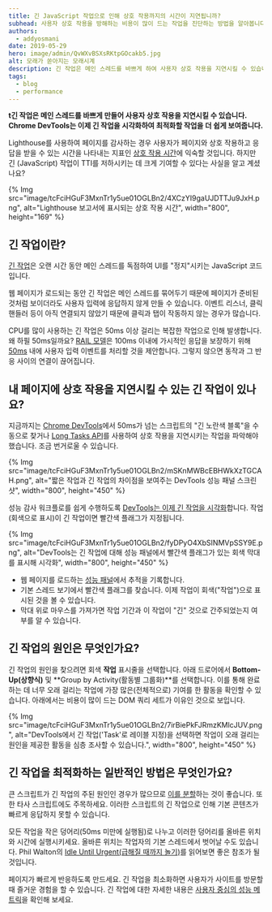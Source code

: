 ```yaml
---
title: 긴 JavaScript 작업으로 인해 상호 작용까지의 시간이 지연됩니까?
subhead: 사용자 상호 작용을 방해하는 비용이 많이 드는 작업을 진단하는 방법을 알아봅니다.
authors:
  - addyosmani
date: 2019-05-29
hero: image/admin/QvWXvBSXsRKtpGOcakb5.jpg
alt: 모래가 쏟아지는 모래시계
description: 긴 작업은 메인 스레드를 바쁘게 하여 사용자 상호 작용을 지연시킬 수 있습니다. Chrome DevTools가 이제 긴 작업을 시각화하여 최적화할 작업을 더 쉽게 보여줍니다.
tags:
  - blog
  - performance
---
```


**t긴 작업은 메인 스레드를 바쁘게 만들어 사용자 상호 작용을 지연시킬 수 있습니다. Chrome DevTools는 이제 긴 작업을 시각화하여 최적화할 작업을 더 쉽게 보여줍니다.**

Lighthouse를 사용하여 페이지를 감사하는 경우 사용자가 페이지와 상호 작용하고 응답을 받을 수 있는 시간을 나타내는 지표인 [상호 작용 시간](/tti/)에 익숙할 것입니다. 하지만 긴 (JavaScript) 작업이 TTI를 저하시키는 데 크게 기여할 수 있다는 사실을 알고 계셨나요?

{% Img src="image/tcFciHGuF3MxnTr1y5ue01OGLBn2/4XCzYI9gaUJDTTJu9JxH.png", alt="Lighthouse 보고서에 표시되는 상호 작용 시간", width="800", height="169" %}

## 긴 작업이란?

[긴 작업](https://developer.mozilla.org/docs/Web/API/Long_Tasks_API)은 오랜 시간 동안 메인 스레드를 독점하여 UI를 "정지"시키는 JavaScript 코드입니다.

웹 페이지가 로드되는 동안 긴 작업은 메인 스레드를 묶어두기 때문에 페이지가 준비된 것처럼 보이더라도 사용자 입력에 응답하지 않게 만들 수 있습니다. 이벤트 리스너, 클릭 핸들러 등이 아직 연결되지 않았기 때문에 클릭과 탭이 작동하지 않는 경우가 많습니다.

CPU를 많이 사용하는 긴 작업은 50ms 이상 걸리는 복잡한 작업으로 인해 발생합니다. 왜 하필 50ms일까요? [RAIL 모델](/rail/)은 100ms 이내에 가시적인 응답을 보장하기 위해 [50ms](/rail/#response-process-events-in-under-50ms) 내에 사용자 입력 이벤트를 처리할 것을 제안합니다. 그렇지 않으면 동작과 그 반응 사이의 연결이 끊어집니다.

## 내 페이지에 상호 작용을 지연시킬 수 있는 긴 작업이 있나요?

지금까지는 [Chrome DevTools](https://developer.chrome.com/docs/devtools/)에서 50ms가 넘는 스크립트의 "긴 노란색 블록"을 수동으로 찾거나 [Long Tasks API](https://calendar.perfplanet.com/2017/tracking-cpu-with-long-tasks-api/)를 사용하여 상호 작용을 지연시키는 작업을 파악해야 했습니다. 조금 번거로울 수 있습니다.

{% Img src="image/tcFciHGuF3MxnTr1y5ue01OGLBn2/mSKnMWBcEBHWkXzTGCAH.png", alt="짧은 작업과 긴 작업의 차이점을 보여주는 DevTools 성능 패널 스크린샷", width="800", height="450" %}

성능 감사 워크플로를 쉽게 수행하도록 [DevTools는 이제 긴 작업을 시각화](https://developers.google.com/web/updates/2019/03/devtools#longtasks)합니다. 작업(회색으로 표시)이 긴 작업이면 빨간색 플래그가 지정됩니다.

{% Img src="image/tcFciHGuF3MxnTr1y5ue01OGLBn2/fyDPyO4XbSINMVpSSY9E.png", alt="DevTools는 긴 작업에 대해 성능 패널에서 빨간색 플래그가 있는 회색 막대를 표시해 시각화", width="800", height="450" %}

- 웹 페이지를 로드하는 [성능 패널](https://developer.chrome.com/docs/devtools/evaluate-performance/)에서 추적을 기록합니다.
- 기본 스레드 보기에서 빨간색 플래그를 찾습니다. 이제 작업이 회색("작업")으로 표시된 것을 볼 수 있습니다.
- 막대 위로 마우스를 가져가면 작업 기간과 이 작업이 "긴" 것으로 간주되었는지 여부를 알 수 있습니다.

## 긴 작업의 원인은 무엇인가요?

긴 작업의 원인을 찾으려면 회색 **작업** 표시줄을 선택합니다. 아래 드로어에서 **Bottom-Up(상향식)** 및 **Group by Activity(활동별 그룹화)**를 선택합니다. 이를 통해 완료하는 데 너무 오래 걸리는 작업에 가장 많은(전체적으로) 기여를 한 활동을 확인할 수 있습니다. 아래에서는 비용이 많이 드는 DOM 쿼리 세트가 이유인 것으로 보입니다.

{% Img src="image/tcFciHGuF3MxnTr1y5ue01OGLBn2/7irBiePkFJRmzKMlcJUV.png", alt="DevTools에서 긴 작업('Task'로 레이블 지정)을 선택하면 작업이 오래 걸리는 원인을 제공한 활동을 심층 조사할 수 있습니다.", width="800", height="450" %}

## 긴 작업을 최적화하는 일반적인 방법은 무엇인가요?

큰 스크립트가 긴 작업의 주된 원인인 경우가 많으므로 [이를 분할](/reduce-javascript-payloads-with-code-splitting)하는 것이 좋습니다. 또한 타사 스크립트에도 주목하세요. 이러한 스크립트의 긴 작업으로 인해 기본 콘텐츠가 빠르게 응답하지 못할 수 있습니다.

모든 작업을 작은 덩어리(50ms 미만에 실행됨)로 나누고 이러한 덩어리를 올바른 위치와 시간에 실행시키세요. 올바른 위치는 작업자의 기본 스레드에서 벗어날 수도 있습니다. Phil Walton의 [Idle Until Urgent(급해질 때까지 놀기)](https://philipwalton.com/articles/idle-until-urgent/)를 읽어보면 좋은 참조가 될 것입니다.

페이지가 빠르게 반응하도록 만드세요. 긴 작업을 최소화하면 사용자가 사이트를 방문할 때 즐거운 경험을 할 수 있습니다. 긴 작업에 대한 자세한 내용은 [사용자 중심의 성능 메트릭](https://developers.google.com/web/fundamentals/performance/user-centric-performance-metrics#tracking_long_tasks)을 확인해 보세요.

